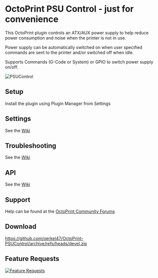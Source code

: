 # OctoPrint PSU Control - just for convenience

This OctoPrint plugin controls an ATX/AUX power supply to help reduce power consumption and noise when the printer is not in use.

Power supply can be automatically switched on when user specified commands are sent to the printer and/or switched off when idle.

Supports Commands (G-Code or System) or GPIO to switch power supply on/off.

![PSUControl](psucontrol_navbar_settings.png?raw=true)
 
 
## Setup
Install the plugin using Plugin Manager from Settings
 
## Settings
See the [Wiki](https://github.com/kantlivelong/OctoPrint-PSUControl/wiki/Settings)
 
## Troubleshooting
See the [Wiki](https://github.com/kantlivelong/OctoPrint-PSUControl/wiki/Troubleshooting)

## API
See the [Wiki](https://github.com/kantlivelong/OctoPrint-PSUControl/wiki/API)

## Support
Help can be found at the [OctoPrint Community Forums](https://community.octoprint.org)

## Download 
https://github.com/oerkel47/OctoPrint-PSUControl/archive/refs/heads/devel.zip

## Feature Requests
[![Feature Requests](https://feathub.com/kantlivelong/OctoPrint-PSUControl?format=svg)](https://feathub.com/kantlivelong/OctoPrint-PSUControl)
